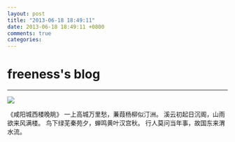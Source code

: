 ```yaml
---
layout: post
title: "2013-06-18 18:49:11"
date: 2013-06-18 18:49:11 +0800
comments: true
categories: 
---
```


# freeness's blog

----------

![](http://okqmqrbgo.bkt.clouddn.com/201306181849111.jpg)

>
《咸阳城西楼晚眺》
一上高城万里愁，蒹葭杨柳似汀洲。
溪云初起日沉阁，山雨欲来风满楼。
鸟下绿芜秦苑夕，蝉鸣黄叶汉宫秋。
行人莫问当年事，故国东来渭水流。